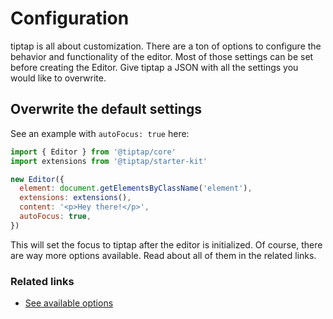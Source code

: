 # Configuration

tiptap is all about customization. There are a ton of options to configure the behavior and functionality of the editor. Most of those settings can be set before creating the Editor. Give tiptap a JSON with all the settings you would like to overwrite.

## Overwrite the default settings

See an example with `autoFocus: true` here:

```js
import { Editor } from '@tiptap/core'
import extensions from '@tiptap/starter-kit'

new Editor({
  element: document.getElementsByClassName('element'),
  extensions: extensions(),
  content: '<p>Hey there!</p>',
  autoFocus: true,
})
```

This will set the focus to tiptap after the editor is initialized. Of course, there are way more options available. Read about all of them in the related links.

### Related links

* [See available options](#)
